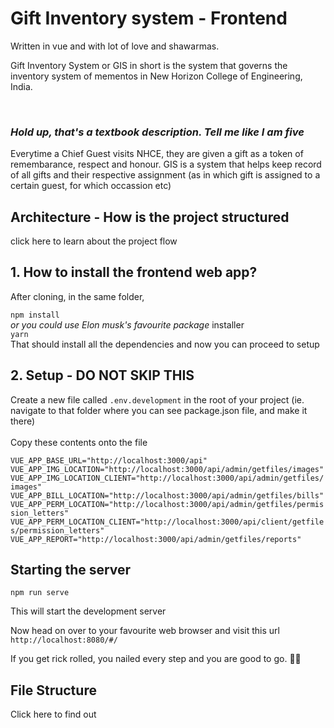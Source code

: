 # Gift Inventory system - Frontend

Written in vue and with lot of love and shawarmas.

Gift Inventory System or GIS in short is the system that governs the inventory system of mementos in New Horizon College of Engineering, India.

<br />

### _Hold up, that's a textbook description. Tell me like I am five_

Everytime a Chief Guest visits NHCE, they are given a gift as a token of remembarance, respect and honour. GIS is a system that helps keep record of all gifts and their respective assignment (as in which gift is assigned to a certain guest, for which occassion etc)

## Architecture - How is the project structured

click here to learn about the project flow

## 1. How to install the frontend web app?

After cloning, in the same folder,

`npm install`
<br />
_or you could use Elon musk's favourite package_ installer
<br />
`yarn`
<br />
That should install all the dependencies and now you can proceed to setup

## 2. Setup - DO NOT SKIP THIS

Create a new file called `.env.development` in the root of your project (ie. navigate to that folder where you can see package.json file, and make it there)
<br />
<br />
Copy these contents onto the file
<br />

`VUE_APP_BASE_URL="http://localhost:3000/api" VUE_APP_IMG_LOCATION="http://localhost:3000/api/admin/getfiles/images" VUE_APP_IMG_LOCATION_CLIENT="http://localhost:3000/api/admin/getfiles/images" VUE_APP_BILL_LOCATION="http://localhost:3000/api/admin/getfiles/bills" VUE_APP_PERM_LOCATION="http://localhost:3000/api/admin/getfiles/permission_letters" VUE_APP_PERM_LOCATION_CLIENT="http://localhost:3000/api/client/getfiles/permission_letters" VUE_APP_REPORT="http://localhost:3000/api/admin/getfiles/reports"`

## Starting the server

`npm run serve`
<br>

This will start the development server

Now head on over to your favourite web browser and visit this url `http://localhost:8080/#/`

If you get rick rolled, you nailed every step and you are good to go. 🍾🍾

## File Structure

Click here to find out
